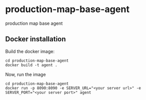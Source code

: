 # production-map-base-agent
production map base agent



## Docker installation
Build the docker image:
```
cd production-map-base-agent
docker build -t agent .
```
Now, run the image
```
cd production-map-base-agent
docker run -p 8090:8090 -e SERVER_URL="<your server url>" -e SERVER_PORT="<your server port>" agent
```
